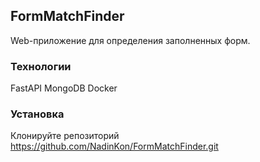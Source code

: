 ## FormMatchFinder
Web-приложение для определения заполненных форм.

### Технологии
FastAPI
MongoDB
Docker

### Установка
Клонируйте репозиторий https://github.com/NadinKon/FormMatchFinder.git <br>

